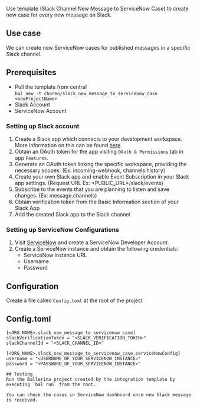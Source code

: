 Use template (Slack Channel New Message to ServiceNow Case) to create new case for every new message on Slack.

## Use case
We can create new ServiceNow cases for published messages in a specific Slack channel.

## Prerequisites
* Pull the template from central  
  `bal new -t choreo/slack_new_message_to_servicenow_case <newProjectName>`
* Slack Account
* ServiceNow Account

### Setting up Slack account

1. Create a Slack app which connects to your development workspace. More information on this can be found [here](https://api.slack.com/start).
2. Obtain an OAuth token for the app visiting `OAuth & Permissions` tab in app `Features`.
3. Generate an OAuth token linking the specific workspace, providing the necessary scopes. (Ex. incoming-webhook, channels:history)
4. Create your own Slack app and enable Event Subscription in your Slack app settings. (Request URL Ex: <PUBLIC_URL>/slack/events)
5. Subscribe to the events that you are planning to listen and save changes. (Ex: message.channels)
6. Obtain verification token from the Basic Information section of your Slack App
7. Add the created Slack app to the Slack channel

### Setting up ServiceNow Configurations
1. Visit [ServiceNow](https://developer.servicenow.com/dev.do) and create a ServiceNow Developer Account. 
2. Create a ServiceNow instance and obtain the following credentials:
    *   ServiceNow instance URL
    *   Username
    *   Password

## Configuration
Create a file called `Config.toml` at the root of the project

## Config.toml 
```
[<ORG_NAME>.slack_new_message_to_servicenow_case]
slackVerificationToken = "<SLACK_VERIFICATION_TOKEN>"
slackChannelId = "<SLACK_CHANNEL_ID>"

[<ORG_NAME>.slack_new_message_to_servicenow_case.serviceNowConfig]
username = "<USERNAME_OF_YOUR_SERVICENOW_INSTANCE>"
password = "<PASSWORD_OF_YOUR_SERVICENOW_INSTANCE>"

## Testing
Run the Ballerina project created by the integration template by executing `bal run` from the root.

You can check the cases in ServiceNow dashboard once new Slack message is received.
